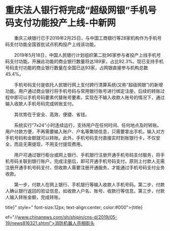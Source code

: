 # 重庆法人银行将完成“超级网银”手机号码支付功能投产上线-中新网

　　重庆三峡银行已于2019年2月25日，与中国工商银行等28家机构作为手机号码支付功能全国首批试点机构投产上线该功能。

　　2019年5月18日，中国人民银行计划组织第二批96家参与者投产上线手机号码支付功能。开展此功能的商业银行数量将达189家，占比92.3%。现已支持手机号码支付功能的商业银行数量在全国已达93家，占网银直接参与机构总数45.4%。

　　手机号码支付是依托人民银行网上支付跨行清算系统(又称“超级网银”)的新增功能。用户通过商业银行将手机号码与常用银行账号进行绑定注册，后续的转账过程中即可以手机号码要素代替账号要素，实现在不输入收款人账号的情况下，通过输入收款人手机号码完成转账支付。

　　其优势在于安全、高效、便捷、省钱。

　　系统实行“7x24”小时连续运行，支持用户在任何时间、任何地点及时转账。用户付款方便，不再需要输入账户、户名等繁琐信息，只需要拿出手机，输入对方手机号码和金额就可以转账。此外，手机号码支付直接实时到账银行卡，不仅安全，而且无需提现，不用支付提现费用。

　　用户可通过银行柜台或网上银行、手机银行注册开通手机号码支付服务，将手机号码关联到银行账户。完成注册后，即可开通手机号码支付。原则上付款人无需注册开通手机号码支付，但收款人需要注册开通服务，才能通过手机号码支付业务收款。

　　第一步，付款人在网上银行、手机银行等输入收款人手机号码。第二步，付款人确认银行返回的验证信息，如收款人户名、账号、收款行等信息。第三步，付款人输入转账金额，完成转账。

title}" style=" font-size:12px; text-align:center; color:#000">{title}

ef="//www.chinanews.com/sh/shipin/cns-d/2019/05-19/news816321.shtml">消防机器人亮相街头

